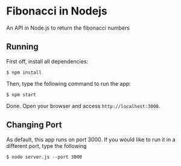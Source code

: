 # Fibonacci in Nodejs

An API in Node.js to return the fibonacci numbers

## Running

First off, install all dependencies:

```shell
$ npm install
```

Then, type the following command to run the app:

```shell
$ npm start
```

Done. Open your browser and access `http://localhost:3000`.

## Changing Port

As default, this app runs on port 3000. If you would like to run it in a different port, type the following

```shell
$ node server.js --port 3000
```
